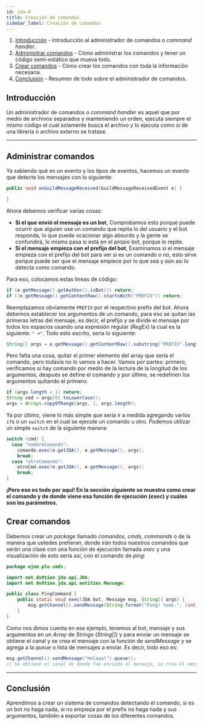 ```yaml
---
id: jda-4
title: Creación de comandos
sidebar_label: Creación de comandos
---
```


1. [Introducción](#introducción) - Introducción al administrador de comandos o *command handler*.
2. [Adminisitrar comandos](#administrar-comandos) - Cómo administrar los comandos y tener un código semi-estático que mueva todo.
3. [Crear comandos](#crear-comandos) - Cómo crear los comandos con toda la información necesaria.
4. [Conclusión](#conclusión) - Resumen de todo sobre el administrador de comandos.

## Introducción
Un administrador de comandos o *command handler* es aquel que por medio de archivos separados y manteniendo un orden, ejecuta siempre el mismo código el cual solamente busca el archivo y lo ejecuta como si de una librería o archivo externo se tratase.

---

## Administrar comandos
Ya sabiendo qué es un evento y los tipos de eventos, hacemos un evento que detecte los mensajes con lo siguiente:
```java
public void onGuildMessageReceived(GuildMessageReceivedEvent e) {

}
```
Ahora debemos verificar varias cosas:
- **Si el que envió el mensaje es un bot**,
Comprobamos esto porque puede ocurrir que alguien use un comando que repita lo del usuario y el bot responda, lo que puede ocacionar algo absurdo y la gente se confundirá, lo mismo pasa si está en el propio bot, porque lo repite.
- **Si el mensaje empieza con el prefijo del bot**,
Examinamos si el mensaje empieza con el prefijo del bot para ver si es un comando o no, esto sirve porque puede ser que el mensaje empiece por lo que sea y aún así lo detecta como comando.

Para eso, colocamos estas líneas de código:
```java
if (e.getMessage().getAuthor().isBot()) return;
if (!e.getMessage().getContentRaw().startsWith("PREFIX")) return;
```
Reemplazamos obviamente `PREFIX` por el respectivo prefix del bot.
Ahora debemos establecer los argumentos de un comando, para eso se quitan las primeras letras del mensaje, es decir, el prefijo y se divide el mensaje por todos los espacios usando una expresión regular (*RegEx*) la cual es la siguiente: `" +"`. Todo esto escrito, sería lo siguiente:
```java
String[] args = e.getMessage().getContentRaw().substring("PREFIX".length()).trim().split(" +");
```
Pero falta una cosa, quitar el primer elemento del array que sería el comando, pero todavía no lo vamos a hacer. Vamos por partes: primero, verificamos si hay comando por medio de la lectura de la longitud de los argumentos, después se define el comando y por último, se redefinen los argumentos quitando el primero:
```java
if (args.length < 1) return;
String cmd = args[0].toLowerCase();
args = Arrays.copyOfRange(args, 1, args.length);
```

Ya por último, viene lo más simple que sería ir a medida agregando varios `if`s o un `switch` en el cual se ejecute un comando u otro. Podemos utilizar un simple `switch` de la siguiente manera:
```java
switch (cmd) {
  case "nombreComando":
    comando.exec(e.getJDA(), e.getMessage(), args);
    break;
  case "otroComando":
    otroCmd.exec(e.getJDA(), e.getMessage(), args);
    break;
}
```
**¡Pero eso es todo por aquí! En la sección siguiente se muestra como crear el comando y de donde viene esa función de ejecución (*exec*) y cuáles son los parámetros.**

## Crear comandos
Debemos crear un *package* llamado *comandos*, *cmds*, *commands* o de la manera que ustedes prefieran, donde irán todos nuestros comandos que serán una clase con una función de ejecución llamada *exec* y una visualización de esto sería así, con el comando de *ping*:
```java
package ejem.plo.cmds;

import net.dv8tion.jda.api.JDA;
import net.dv8tion.jda.api.entities.Message;

public class PingCommand {
    public static void exec(JDA bot, Message msg, String[] args) {
        msg.getChannel().sendMessage(String.format("Pong! %sms.", (int)bot.getGatewayPing())).queue();
    }
}
```
Como nos dimos cuenta en ese ejemplo, tenemos al bot, mensaje y sus argumentos en un *Array* de *Strings* (*String[]*) y para enviar un mensaje se obtiene el canal y se crea el mensaje con la función de *sendMessage* y se agrega a la *queue* o lista de mensajes a enviar. Es decir, todo eso es:
```java
msg.getChannel().sendMessage("Holaaa!").queue();
// Se obtiene el canal de donde fue enviado el mensaje, se crea el mensaje a enviar y se coloca en la lista de los mensajes a enviar para ser enviado a continuación.
```

---

## Conclusión
Aprendimos a crear un sistema de comandos detectando el comando, si es un bot no haga nada, si no empieza por el prefix no haga nada y sus argumentos, también a exportar cosas de los diferentes comandos.
